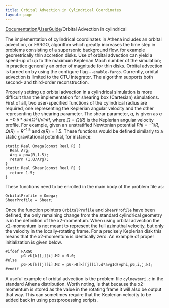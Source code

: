 ```yaml
---
title: Orbital Advection in Cylindrical Coordinates
layout: page
---
```


[Documentation]({{site.baseurl}}/AthenaDocs)/[UserGuide]({{site.baseurl}}/AthenaDocsUG)/Orbital Advection in cylindrical


The implementation of cylindrical coordinates in Athena includes an orbital
advection, or FARGO, algorithm which greatly increases the time step in problems consisting
of a supersonic background flow, for example geometrically thin accretion disks.
Use of orbital advection can yield a
speed-up of up to the maximum Keplerian Mach number of the simulation;
in practice generally an order of magnitude for thin disks.  Orbital advection
is turned on by using the configure flag `--enable-fargo`.  Currently,
orbital advection is limited to the
CTU integrator.  The algorithm supports
both second- and third-order reconstruction.

Properly setting up orbital advection in a cylindrical simulation
is more difficult than the implementation for shearing
box (Cartesian) simulations.  First of all, two user-specified functions of the
cylindrical radius are required, one representing the Keplerian angular
velocity and the other representing the shearing parameter.  The shear
parameter, $q$, is given as $q = -0.5 * dln(\Omega^2)/dlnR$, where $\Omega =
\Omega(R)$ is the Keplerian angular velocity profile.  For example, given
an unstratified Newtonian potential $Phi = -1/R$, $\Omega(R) = R^{-1.5}$
and $q(R) = 1.5$.  These functions would be defined similarly to a static
gravitational potential, for instance:

	static Real Omega(const Real R) {
	  Real Arg;
	  Arg = pow(R,1.5);
	  return (1.0/Arg);
	}
	static Real Shear(const Real R) {
	  return 1.5;
	}

These functions need to be enrolled in the main body of the problem file as:

	OrbitalProfile = Omega;
	ShearProfile = Shear;


Once the function pointers `OrbitalProfile` and `ShearProfile` have been
defined, the only remaining change from the standard cylindrical geometry
is in the definition of the x2-momentum.  When using orbital advection
the x2-momentum is not meant to represent the full azimuthal velocity,
but only the velocity in the locally-rotating frame.  For a precisely
Keplerian disk this means that the x2-momentum is identically zero.
An example of proper initialization is given below.

	#ifdef FARGO
	       pG->U[k][j][i].M2 = 0.0;
	#else  
	       pG->U[k][j][i].M2 = pG->U[k][j][i].d*avg1d(vphi,pG,i,j,k);
	#endif

A useful example of orbital advection is the problem file `cylnewtmri.c`
in the standard Athena distribution.  Worth noting, is that because the
x2-momentum is stored as the value in the rotating frame it will also be
output that way.  This can sometimes require that the Keplerian velocity
to be added back in using postprocessing scripts.
